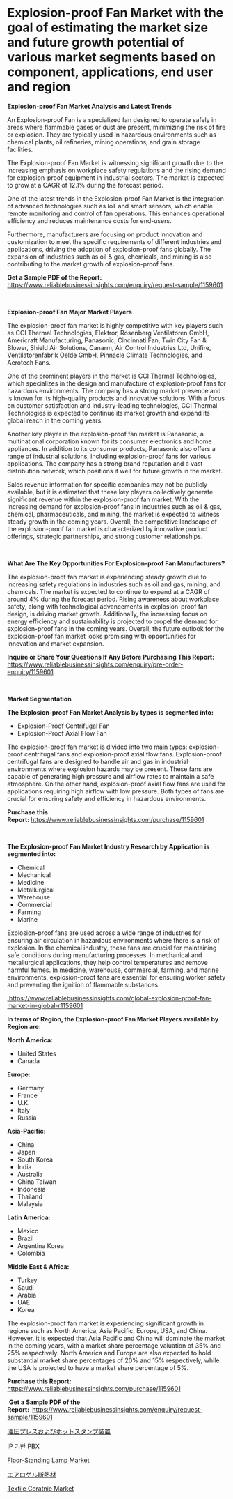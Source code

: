 <p><h1>Explosion-proof Fan Market with the goal of estimating the market size and future growth potential of various market segments based on component, applications, end user and region</h1></p><p><strong>Explosion-proof Fan Market Analysis and Latest Trends</strong></p>
<p><p>An Explosion-proof Fan is a specialized fan designed to operate safely in areas where flammable gases or dust are present, minimizing the risk of fire or explosion. They are typically used in hazardous environments such as chemical plants, oil refineries, mining operations, and grain storage facilities.</p><p>The Explosion-proof Fan Market is witnessing significant growth due to the increasing emphasis on workplace safety regulations and the rising demand for explosion-proof equipment in industrial sectors. The market is expected to grow at a CAGR of 12.1% during the forecast period.</p><p>One of the latest trends in the Explosion-proof Fan Market is the integration of advanced technologies such as IoT and smart sensors, which enable remote monitoring and control of fan operations. This enhances operational efficiency and reduces maintenance costs for end-users.</p><p>Furthermore, manufacturers are focusing on product innovation and customization to meet the specific requirements of different industries and applications, driving the adoption of explosion-proof fans globally. The expansion of industries such as oil & gas, chemicals, and mining is also contributing to the market growth of explosion-proof fans.</p></p>
<p><strong>Get a Sample PDF of the Report:&nbsp;</strong> <a href="https://www.reliablebusinessinsights.com/enquiry/request-sample/1159601">https://www.reliablebusinessinsights.com/enquiry/request-sample/1159601</a></p>
<p>&nbsp;</p>
<p><strong>Explosion-proof Fan Major Market Players</strong></p>
<p><p>The explosion-proof fan market is highly competitive with key players such as CCI Thermal Technologies, Elektror, Rosenberg Ventilatoren GmbH, Americraft Manufacturing, Panasonic, Cincinnati Fan, Twin City Fan & Blower, Shield Air Solutions, Canarm, Air Control Industries Ltd, Unifire, Ventilatorenfabrik Oelde GmbH, Pinnacle Climate Technologies, and Aerotech Fans.</p><p>One of the prominent players in the market is CCI Thermal Technologies, which specializes in the design and manufacture of explosion-proof fans for hazardous environments. The company has a strong market presence and is known for its high-quality products and innovative solutions. With a focus on customer satisfaction and industry-leading technologies, CCI Thermal Technologies is expected to continue its market growth and expand its global reach in the coming years.</p><p>Another key player in the explosion-proof fan market is Panasonic, a multinational corporation known for its consumer electronics and home appliances. In addition to its consumer products, Panasonic also offers a range of industrial solutions, including explosion-proof fans for various applications. The company has a strong brand reputation and a vast distribution network, which positions it well for future growth in the market.</p><p>Sales revenue information for specific companies may not be publicly available, but it is estimated that these key players collectively generate significant revenue within the explosion-proof fan market. With the increasing demand for explosion-proof fans in industries such as oil & gas, chemical, pharmaceuticals, and mining, the market is expected to witness steady growth in the coming years. Overall, the competitive landscape of the explosion-proof fan market is characterized by innovative product offerings, strategic partnerships, and strong customer relationships.</p></p>
<p>&nbsp;</p>
<p><strong>What Are The Key Opportunities For Explosion-proof Fan Manufacturers?</strong></p>
<p><p>The explosion-proof fan market is experiencing steady growth due to increasing safety regulations in industries such as oil and gas, mining, and chemicals. The market is expected to continue to expand at a CAGR of around 4% during the forecast period. Rising awareness about workplace safety, along with technological advancements in explosion-proof fan design, is driving market growth. Additionally, the increasing focus on energy efficiency and sustainability is projected to propel the demand for explosion-proof fans in the coming years. Overall, the future outlook for the explosion-proof fan market looks promising with opportunities for innovation and market expansion.</p></p>
<p><strong>Inquire or Share Your Questions If Any Before Purchasing This Report:</strong> <a href="https://www.reliablebusinessinsights.com/enquiry/pre-order-enquiry/1159601">https://www.reliablebusinessinsights.com/enquiry/pre-order-enquiry/1159601</a></p>
<p>&nbsp;</p>
<p><strong>Market Segmentation</strong></p>
<p><strong>The Explosion-proof Fan Market Analysis by types is segmented into:</strong></p>
<p><ul><li>Explosion-Proof Centrifugal Fan</li><li>Explosion-Proof Axial Flow Fan</li></ul></p>
<p><p>The explosion-proof fan market is divided into two main types: explosion-proof centrifugal fans and explosion-proof axial flow fans. Explosion-proof centrifugal fans are designed to handle air and gas in industrial environments where explosion hazards may be present. These fans are capable of generating high pressure and airflow rates to maintain a safe atmosphere. On the other hand, explosion-proof axial flow fans are used for applications requiring high airflow with low pressure. Both types of fans are crucial for ensuring safety and efficiency in hazardous environments.</p></p>
<p><strong>Purchase this Report:&nbsp;</strong><a href="https://www.reliablebusinessinsights.com/purchase/1159601">https://www.reliablebusinessinsights.com/purchase/1159601</a></p>
<p>&nbsp;</p>
<p><strong>The Explosion-proof Fan Market Industry Research by Application is segmented into:</strong></p>
<p><ul><li>Chemical</li><li>Mechanical</li><li>Medicine</li><li>Metallurgical</li><li>Warehouse</li><li>Commercial</li><li>Farming</li><li>Marine</li></ul></p>
<p><p>Explosion-proof fans are used across a wide range of industries for ensuring air circulation in hazardous environments where there is a risk of explosion. In the chemical industry, these fans are crucial for maintaining safe conditions during manufacturing processes. In mechanical and metallurgical applications, they help control temperatures and remove harmful fumes. In medicine, warehouse, commercial, farming, and marine environments, explosion-proof fans are essential for ensuring worker safety and preventing the ignition of flammable substances.</p></p>
<p><a href="https://www.reliablebusinessinsights.com/global-explosion-proof-fan-market-in-global-r1159601">&nbsp;https://www.reliablebusinessinsights.com/global-explosion-proof-fan-market-in-global-r1159601</a></p>
<p><strong>In terms of Region, the Explosion-proof Fan Market Players available by Region are:</strong></p>
<p>
    <p> <strong> North America: </strong>
        <ul>
            <li>United States</li>
            <li>Canada</li>
        </ul>
        </p> 
    <p> <strong> Europe: </strong>
        <ul>
            <li>Germany</li>
            <li>France</li>
            <li>U.K.</li>
            <li>Italy</li>
            <li>Russia</li>
        </ul>
        </p> 
    <p> <strong> Asia-Pacific: </strong>
        <ul>
            <li>China</li>
            <li>Japan</li>
            <li>South Korea</li>
            <li>India</li>
            <li>Australia</li>
            <li>China Taiwan</li>
            <li>Indonesia</li>
            <li>Thailand</li>
            <li>Malaysia</li>
        </ul>
        </p> 
    <p> <strong> Latin America: </strong>
        <ul>
            <li>Mexico</li>
            <li>Brazil</li>
            <li>Argentina Korea</li>
            <li>Colombia</li>
        </ul>
        </p> 
    <p> <strong> Middle East & Africa: </strong>
        <ul>
            <li>Turkey</li>
            <li>Saudi</li>
            <li>Arabia</li>
            <li>UAE</li>
            <li>Korea</li>
        </ul>
    </p>
    </p>
<p><p>The explosion-proof fan market is experiencing significant growth in regions such as North America, Asia Pacific, Europe, USA, and China. However, it is expected that Asia Pacific and China will dominate the market in the coming years, with a market share percentage valuation of 35% and 25% respectively. North America and Europe are also expected to hold substantial market share percentages of 20% and 15% respectively, while the USA is projected to have a market share percentage of 5%.</p></p>
<p><strong>Purchase this Report: </strong><a href="https://www.reliablebusinessinsights.com/purchase/1159601">https://www.reliablebusinessinsights.com/purchase/1159601</a></p>
<p>&nbsp;<strong>Get a Sample PDF of the Report:&nbsp;&nbsp;</strong><a href="https://www.reliablebusinessinsights.com/enquiry/request-sample/1159601">https://www.reliablebusinessinsights.com/enquiry/request-sample/1159601</a></p>
<p><strong></strong></p>
<p><p><a href="https://github.com/oqxogxyvqe90775/Market-Research-Report-List-2/blob/main/622693088586.md">油圧プレスおよびホットスタンプ装置</a></p><p><a href="https://github.com/KoleLedner/Market-Research-Report-List-1/blob/main/144546381222.md">IP 기반 PBX</a></p><p><a href="https://github.com/mauripalmi/Market-Research-Report-List-3/blob/main/floor-standing-lamp-market.md">Floor-Standing Lamp Market</a></p><p><a href="https://github.com/VellaJacobi2023/Market-Research-Report-List-1/blob/main/869749188587.md">エアロゲル断熱材</a></p><p><a href="https://github.com/gulaimolin/Market-Research-Report-List-4/blob/main/textile-ceratnie-market.md">Textile Ceratnie Market</a></p></p>